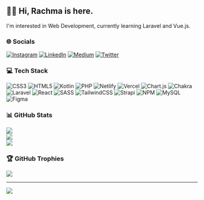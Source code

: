 ## 🙋‍♀️ Hi, Rachma is here.
I'm interested in Web Development, currently learning Laravel and Vue.js.

### 🌐 Socials
[![Instagram](https://img.shields.io/badge/Instagram-%23E4405F.svg?logo=Instagram&logoColor=white)](https://instagram.com/rachmadzii) [![LinkedIn](https://img.shields.io/badge/LinkedIn-%230077B5.svg?logo=linkedin&logoColor=white)](https://linkedin.com/in/rachma-adzima) [![Medium](https://img.shields.io/badge/Medium-12100E?logo=medium&logoColor=white)](https://medium.com/@rachmadzii) [![Twitter](https://img.shields.io/badge/Twitter-%231DA1F2.svg?logo=Twitter&logoColor=white)](https://twitter.com/rachmadzii) 

### 💻 Tech Stack
![CSS3](https://img.shields.io/badge/css3-%231572B6.svg?style=for-the-badge&logo=css3&logoColor=white) ![HTML5](https://img.shields.io/badge/html5-%23E34F26.svg?style=for-the-badge&logo=html5&logoColor=white) ![Kotlin](https://img.shields.io/badge/kotlin-%230095D5.svg?style=for-the-badge&logo=kotlin&logoColor=white) ![PHP](https://img.shields.io/badge/php-%23777BB4.svg?style=for-the-badge&logo=php&logoColor=white) ![Netlify](https://img.shields.io/badge/netlify-%23000000.svg?style=for-the-badge&logo=netlify&logoColor=#00C7B7) ![Vercel](https://img.shields.io/badge/vercel-%23000000.svg?style=for-the-badge&logo=vercel&logoColor=white) ![Chart.js](https://img.shields.io/badge/chart.js-F5788D.svg?style=for-the-badge&logo=chart.js&logoColor=white) ![Chakra](https://img.shields.io/badge/chakra-%234ED1C5.svg?style=for-the-badge&logo=chakraui&logoColor=white) ![Laravel](https://img.shields.io/badge/laravel-%23FF2D20.svg?style=for-the-badge&logo=laravel&logoColor=white) ![React](https://img.shields.io/badge/react-%2320232a.svg?style=for-the-badge&logo=react&logoColor=%2361DAFB) ![SASS](https://img.shields.io/badge/SASS-hotpink.svg?style=for-the-badge&logo=SASS&logoColor=white) ![TailwindCSS](https://img.shields.io/badge/tailwindcss-%2338B2AC.svg?style=for-the-badge&logo=tailwind-css&logoColor=white) ![Strapi](https://img.shields.io/badge/strapi-%232E7EEA.svg?style=for-the-badge&logo=strapi&logoColor=white) ![NPM](https://img.shields.io/badge/NPM-%23000000.svg?style=for-the-badge&logo=npm&logoColor=white) ![MySQL](https://img.shields.io/badge/mysql-%2300f.svg?style=for-the-badge&logo=mysql&logoColor=white) 	![Figma](https://img.shields.io/badge/figma-%23F24E1E.svg?style=for-the-badge&logo=figma&logoColor=white)

### 📊 GitHub Stats
![](https://github-readme-stats.vercel.app/api?username=rachmadzii&theme=tokyonight&hide_border=false&include_all_commits=true&count_private=true)<br/>
![](https://github-readme-streak-stats.herokuapp.com/?user=rachmadzii&theme=tokyonight&hide_border=false)<br/>
![](https://github-readme-stats.vercel.app/api/top-langs/?username=rachmadzii&theme=tokyonight&hide_border=false&include_all_commits=true&count_private=true&layout=compact)

### 🏆 GitHub Trophies
![](https://github-profile-trophy.vercel.app/?username=rachmadzii&theme=tokyonight&no-frame=false&no-bg=false&margin-w=4)

---
[![](https://visitcount.itsvg.in/api?id=rachmadzii&icon=0&color=0)](https://visitcount.itsvg.in)

<!-- Proudly created with GPRM ( https://gprm.itsvg.in ) -->
